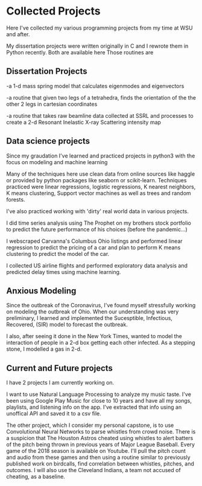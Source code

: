 # Collected Projects

Here I've collected my various programming projects from my time at WSU and after. 

My dissertation projects were written originally in C and I rewrote them in Python recently. Both are available here
Those routines are

## Dissertation Projects
-a 1-d mass spring model that calculates eigenmodes and eigenvectors

-a routine that given two legs of a tetrahedra, finds the orientation of the the other 2 legs in cartesian coordinates

-a routine that takes raw beamline data collected at SSRL and processes to create a 2-d Resonant Inelastic X-ray Scattering intensity map

## Data science projects

Since my graudation I've learned and practiced projects in python3 with the focus on modeling and machine learning

Many of the techniques here use clean data from online sources like haggle or provided by python packages like seaborn or scikit-learn.
Techniques practiced were linear regressions, logistic regressions, K nearest neighbors, K means clustering, Support vector machines as well as trees and random forests.

I've also practiced working with 'dirty' real world data in various projects.

I did time series analysis using The Prophet on my brothers stock portfolio to predict the future performance of his choices (before the pandemic...)

I webscraped Carvanna's Columbus Ohio listings and performed linear regression to predict the pricing of a car and plan to perform K means clustering to predict the model of the car.

I collected US airline flights and performed exploratory data analysis and predicted delay times using machine learning.

## Anxious Modeling

Since the outbreak of the Coronavirus, I've found myself stressfully working on modeling the outbreak of Ohio. When our understanding was very preliminary, I learned and implemented the Sucesptible, Infectious, Recovered, (SIR) model to forecast the outbreak. 

I also, after seeing it done in the New York Times, wanted to model the interaction of people in a 2-d box getting each other infected. As a stepping stone, I modelled a gas in 2-d.

## Current and Future projects

I have 2 projects I am currently working on.

I want to use Natural Language Processing to analyze my music taste. I've been using Google Play Music for close to 10 years and have all my songs, playlists, and listening info on the app. I've extracted that info using an unoffical API and saved it to a csv file.

The other project, which I consider my personal capstone, is to use Convolutional Neural Networks to parse whistles from crowd noise. There is a suspicion that The Houston Astros cheated using whistles to alert batters of the pitch being thrown in previous years of Major League Baseball. Every game of the 2018 season is available on Youtube. I'll pull the pitch count and audio from these games and then using a routine similar to previously published work on birdcalls, find correlation between whistles, pitches, and outcomes. I will also use the Cleveland Indians, a team not accused of cheating, as a baseline.